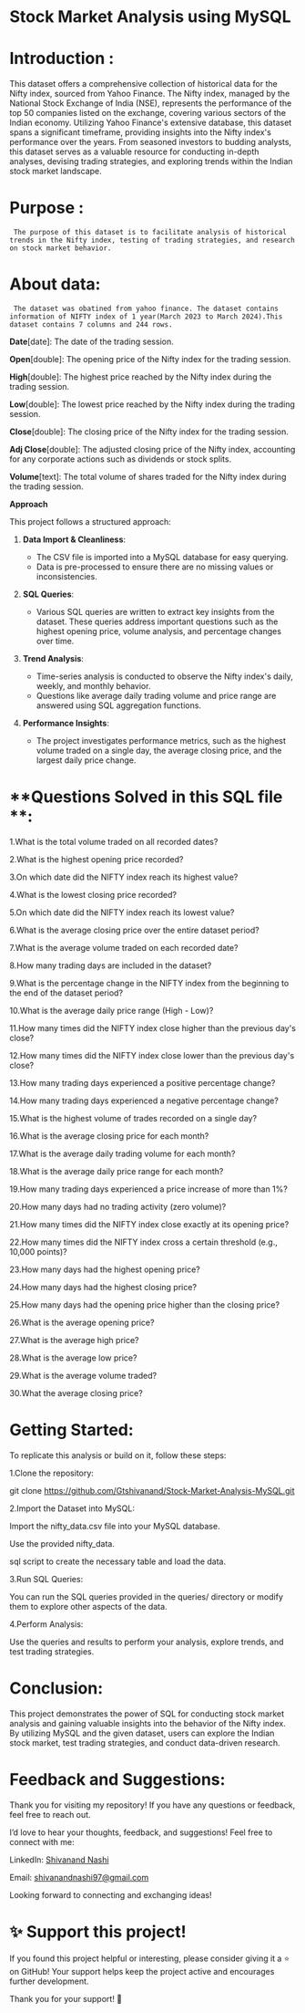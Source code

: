# Stock Market Analysis using MySQL

# **Introduction** :

  This dataset offers a comprehensive collection of historical data for the Nifty index, sourced from Yahoo Finance. The Nifty index, managed by the National Stock Exchange of India (NSE), represents the performance of the top 50 companies listed on the exchange, covering various sectors of the Indian economy. Utilizing Yahoo Finance's extensive database, this dataset spans a significant timeframe, providing insights into the Nifty index's performance over the years. From seasoned investors to budding analysts, this dataset serves as a valuable resource for conducting in-depth analyses, devising trading strategies, and exploring trends within the Indian stock market landscape.

# **Purpose** :
  
     The purpose of this dataset is to facilitate analysis of historical trends in the Nifty index, testing of trading strategies, and research on stock market behavior.

# **About data**:
 
     The dataset was obatined from yahoo finance. The dataset contains information of NIFTY index of 1 year(March 2023 to March 2024).This dataset contains 7 columns and 244 rows.
     
  **Date**[date]: The date of the trading session.
     
  **Open**[double]: The opening price of the Nifty index for the trading session.
     
  **High**[double]: The highest price reached by the Nifty index during the trading session.
     
  **Low**[double]: The lowest price reached by the Nifty index during the trading session.
     
  **Close**[double]: The closing price of the Nifty index for the trading session.
     
  **Adj Close**[double]: The adjusted closing price of the Nifty index, accounting for any corporate actions such as dividends or stock splits.
     
  **Volume**[text]: The total volume of shares traded for the Nifty index during the trading session.

  **Approach**

  This project follows a structured approach:

1. **Data Import & Cleanliness**: 
   - The CSV file is imported into a MySQL database for easy querying.
   - Data is pre-processed to ensure there are no missing values or inconsistencies.

2. **SQL Queries**: 
   - Various SQL queries are written to extract key insights from the dataset. These queries address important questions such as the highest opening price, volume analysis, and percentage changes over time.

3. **Trend Analysis**: 
   - Time-series analysis is conducted to observe the Nifty index's daily, weekly, and monthly behavior.
   - Questions like average daily trading volume and price range are answered using SQL aggregation functions.

4. **Performance Insights**: 
   - The project investigates performance metrics, such as the highest volume traded on a single day, the average closing price, and the largest daily price change.


# **Questions Solved in this  SQL file **:

  1.What is the total volume traded on all recorded dates?  

  2.What is the highest opening price recorded?  

  3.On which date did the NIFTY index reach its highest value?  

  4.What is the lowest closing price recorded?  

  5.On which date did the NIFTY index reach its lowest value?  

  6.What is the average closing price over the entire dataset period?  

  7.What is the average volume traded on each recorded date?  

  8.How many trading days are included in the dataset?  

  9.What is the percentage change in the NIFTY index from the beginning to the end of the dataset period?  

  10.What is the average daily price range (High - Low)?  

  11.How many times did the NIFTY index close higher than the previous day's close?  

  12.How many times did the NIFTY index close lower than the previous day's close?  

  13.How many trading days experienced a positive percentage change?  

  14.How many trading days experienced a negative percentage change?  

  15.What is the highest volume of trades recorded on a single day?  

  16.What is the average closing price for each month?  

  17.What is the average daily trading volume for each month?  

  18.What is the average daily price range for each month?  

  19.How many trading days experienced a price increase of more than 1%?  

  20.How many days had no trading activity (zero volume)?  

  21.How many times did the NIFTY index close exactly at its opening price?  

  22.How many times did the NIFTY index cross a certain threshold (e.g., 10,000 points)?  

  23.How many days had the highest opening price?  

  24.How many days had the highest closing price?  

  25.How many days had the opening price higher than the closing price?  

  26.What is the average opening price?  

  27.What is the average high price?  

  28.What is the average low price?  

  29.What is the average volume traded?  

  30.What the average closing price? 

 # Getting Started:
To replicate this analysis or build on it, follow these steps:

1.Clone the repository:

git clone https://github.com/Gtshivanand/Stock-Market-Analysis-MySQL.git

2.Import the Dataset into MySQL:

Import the nifty_data.csv file into your MySQL database.

Use the provided nifty_data.

sql script to create the necessary table and load the data.

3.Run SQL Queries:

You can run the SQL queries provided in the queries/ directory or modify them to explore other aspects of the data.

4.Perform Analysis:

Use the queries and results to perform your analysis, explore trends, and test trading strategies.

# Conclusion:
This project demonstrates the power of SQL for conducting stock market analysis and gaining valuable insights into the behavior of the Nifty index. By utilizing MySQL and the given dataset, users can explore the Indian stock market, test trading strategies, and conduct data-driven research.

# Feedback and Suggestions:

Thank you for visiting my repository! If you have any questions or feedback, feel free to reach out.

I’d love to hear your thoughts, feedback, and suggestions! Feel free to connect with me:

 LinkedIn: [Shivanand Nashi](https://www.linkedin.com/in/shivanand-s-nashi-79579821a)
 
 Email: shivanandnashi97@gmail.com


Looking forward to connecting and exchanging ideas!

# ✨ Support this project!
If you found this project helpful or interesting, please consider giving it a ⭐ on GitHub!
Your support helps keep the project active and encourages further development.

Thank you for your support! 💖





  

  
